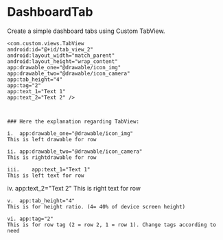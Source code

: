 # DashboardTab

Create a simple dashboard tabs using Custom TabView.

```
<com.custom.views.TabView
android:id="@+id/tab_view_2"
android:layout_width="match_parent"
android:layout_height="wrap_content"
app:drawable_one="@drawable/icon_img"
app:drawable_two="@drawable/icon_camera"
app:tab_height="4"
app:tag="2"
app:text_1="Text 1"
app:text_2="Text 2" />



###	Here the explanation regarding TabView:

i.	app:drawable_one="@drawable/icon_img"
This is left drawable for row

ii.	app:drawable_two="@drawable/icon_camera"
This is rightdrawable for row

iii.	app:text_1="Text 1"
This is left text for row

```
iv.	app:text_2="Text 2"
This is right text for row

```
v.	app:tab_height="4"
This is for height ratio. (4= 40% of device screen height)

vi.	app:tag="2"
This is for row tag (2 = row 2, 1 = row 1). Change tags according to need
